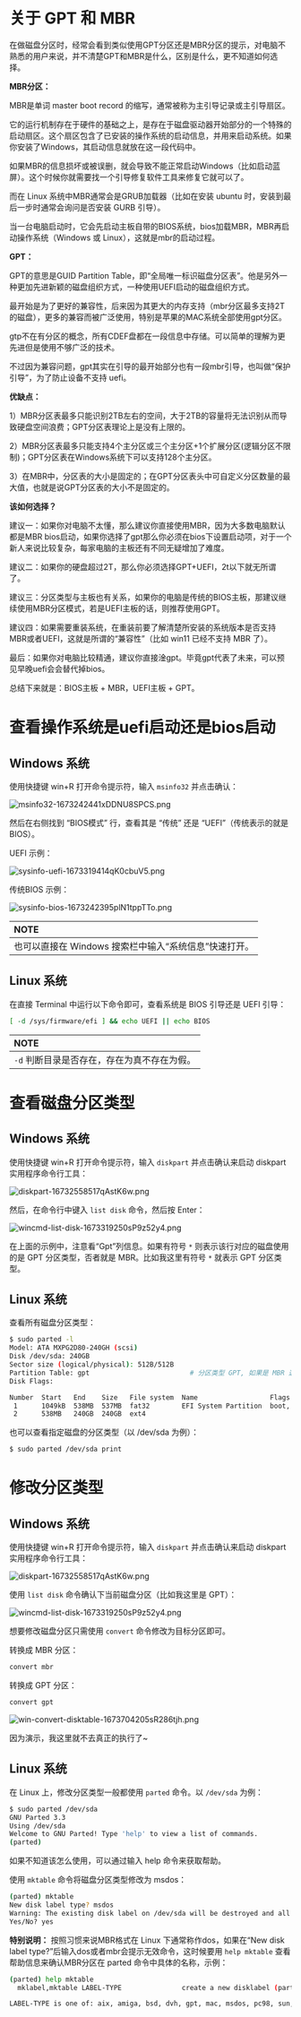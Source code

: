 # 关于 GPT 和 MBR

在做磁盘分区时，经常会看到类似使用GPT分区还是MBR分区的提示，对电脑不熟悉的用户来说，并不清楚GPT和MBR是什么，区别是什么，更不知道如何选择。

**MBR分区：**

MBR是单词 master boot record 的缩写，通常被称为主引导记录或主引导扇区。

它的运行机制存在于硬件的基础之上，是存在于磁盘驱动器开始部分的一个特殊的启动扇区。这个扇区包含了已安装的操作系统的启动信息，并用来启动系统。如果你安装了Windows，其启动信息就放在这一段代码中。

如果MBR的信息损坏或被误删，就会导致不能正常启动Windows（比如启动蓝屏）。这个时候你就需要找一个引导修复软件工具来修复它就可以了。

而在 Linux 系统中MBR通常会是GRUB加载器（比如在安装 ubuntu 时，安装到最后一步时通常会询问是否安装 GURB 引导）。

当一台电脑启动时，它会先启动主板自带的BIOS系统，bios加载MBR，MBR再启动操作系统（Windows 或 Linux），这就是mbr的启动过程。

**GPT：**

GPT的意思是GUID Partition Table，即“全局唯一标识磁盘分区表”。他是另外一种更加先进新颖的磁盘组织方式，一种使用UEFI启动的磁盘组织方式。

最开始是为了更好的兼容性，后来因为其更大的内存支持（mbr分区最多支持2T的磁盘），更多的兼容而被广泛使用，特别是苹果的MAC系统全部使用gpt分区。

gtp不在有分区的概念，所有CDEF盘都在一段信息中存储。可以简单的理解为更先进但是使用不够广泛的技术。

不过因为兼容问题，gpt其实在引导的最开始部分也有一段mbr引导，也叫做“保护引导”，为了防止设备不支持 uefi。

**优缺点：**

1）MBR分区表最多只能识别2TB左右的空间，大于2TB的容量将无法识别从而导致硬盘空间浪费；GPT分区表理论上是没有上限的。

2）MBR分区表最多只能支持4个主分区或三个主分区+1个扩展分区(逻辑分区不限制)；GPT分区表在Windows系统下可以支持128个主分区。

3）在MBR中，分区表的大小是固定的；在GPT分区表头中可自定义分区数量的最大值，也就是说GPT分区表的大小不是固定的。

**该如何选择？**

建议一：如果你对电脑不太懂，那么建议你直接使用MBR，因为大多数电脑默认都是MBR bios启动，如果你选择了gpt那么你必须在bios下设置启动项，对于一个新人来说比较复杂，每家电脑的主板还有不同无疑增加了难度。

建议二：如果你的硬盘超过2T，那么你必须选择GPT+UEFI，2t以下就无所谓了。

建议三：分区类型与主板也有关系，如果你的电脑是传统的BIOS主板，那建议继续使用MBR分区模式，若是UEFI主板的话，则推荐使用GPT。

建议四：如果需要重装系统，在重装前要了解清楚所安装的系统版本是否支持MBR或者UEFI，这就是所谓的“兼容性”（比如 win11 已经不支持 MBR 了）。

最后：如果你对电脑比较精通，建议你直接淦gpt。毕竟gpt代表了未来，可以预见早晚uefi会会替代掉bios。

总结下来就是：BIOS主板 + MBR，UEFI主板 + GPT。

# 查看操作系统是uefi启动还是bios启动

## Windows 系统

使用快捷键 win+R 打开命令提示符，输入 `msinfo32` 并点击确认：

![msinfo32-1673242441xDDNU8SPCS.png](https://ituknown.org/blog-media/GPTvsMBR/msinfo32-1673242441xDDNU8SPCS.png)

然后在右侧找到 “BIOS模式” 行，查看其是 “传统” 还是 “UEFI”（传统表示的就是 BIOS）。

UEFI 示例：

![sysinfo-uefi-1673319414qK0cbuV5.png](https://ituknown.org/blog-media/GPTvsMBR/sysinfo-uefi-1673319414qK0cbuV5.png)

传统BIOS 示例：

![sysinfo-bios-1673242395plN1tppTTo.png](https://ituknown.org/blog-media/GPTvsMBR/sysinfo-bios-1673242395plN1tppTTo.png)

| **NOTE**                                             |
|:-----------------------------------------------------|
| 也可以直接在 Windows 搜索栏中输入“系统信息”快速打开。 |

## Linux 系统

在直接 Terminal 中运行以下命令即可，查看系统是 BIOS 引导还是 UEFI 引导：

```bash
[ -d /sys/firmware/efi ] && echo UEFI || echo BIOS
```

| **NOTE**                                  |
|:------------------------------------------|
| `-d` 判断目录是否存在，存在为真不存在为假。 |

# 查看磁盘分区类型

## Windows 系统

使用快捷键 win+R 打开命令提示符，输入 `diskpart` 并点击确认来启动 diskpart 实用程序命令行工具：

![diskpart-16732558517qAstK6w.png](https://ituknown.org/blog-media/GPTvsMBR/diskpart-16732558517qAstK6w.png)

然后，在命令行中键入 `list disk` 命令，然后按 Enter：

![wincmd-list-disk-1673319250sP9z52y4.png](https://ituknown.org/blog-media/GPTvsMBR/wincmd-list-disk-1673319250sP9z52y4.png)

在上面的示例中，注意看“Gpt”列信息。如果有符号 `*` 则表示该行对应的磁盘使用的是 GPT 分区类型，否者就是 MBR。比如我这里有符号 `*` 就表示 GPT 分区类型。

## Linux 系统

查看所有磁盘分区类型：

```bash
$ sudo parted -l
Model: ATA MXPG2D80-240GH (scsi)
Disk /dev/sda: 240GB
Sector size (logical/physical): 512B/512B
Partition Table: gpt                         # 分区类型 GPT, 如果是 MBR 这里显示的就是 msdos 或 dos
Disk Flags:

Number  Start   End    Size   File system  Name                  Flags
 1      1049kB  538MB  537MB  fat32        EFI System Partition  boot, esp
 2      538MB   240GB  240GB  ext4
```

也可以查看指定磁盘的分区类型（以 /dev/sda 为例）：

```bash
$ sudo parted /dev/sda print
```

# 修改分区类型

## Windows 系统

使用快捷键 win+R 打开命令提示符，输入 `diskpart` 并点击确认来启动 diskpart 实用程序命令行工具：

![diskpart-16732558517qAstK6w.png](https://ituknown.org/blog-media/GPTvsMBR/diskpart-16732558517qAstK6w.png)

使用 `list disk` 命令确认下当前磁盘分区（比如我这里是 GPT）：

![wincmd-list-disk-1673319250sP9z52y4.png](https://ituknown.org/blog-media/GPTvsMBR/wincmd-list-disk-1673319250sP9z52y4.png)

想要修改磁盘分区只需使用 `convert` 命令修改为目标分区即可。

转换成 MBR 分区：

```bash
convert mbr
```

转换成 GPT 分区：

```bash
convert gpt
```

![win-convert-disktable-1673704205sR286tjh.png](https://ituknown.org/blog-media/GPTvsMBR/win-convert-disktable-1673704205sR286tjh.png)

因为演示，我这里就不去真正的执行了~

## Linux 系统

在 Linux 上，修改分区类型一般都使用 `parted` 命令。以 `/dev/sda` 为例：

```bash
$ sudo parted /dev/sda
GNU Parted 3.3
Using /dev/sda
Welcome to GNU Parted! Type 'help' to view a list of commands.
(parted)
```

如果不知道该怎么使用，可以通过输入 help 命令来获取帮助。

使用 `mktable` 命令将磁盘分区类型修改为 msdos：

```bash
(parted) mktable
New disk label type? msdos
Warning: The existing disk label on /dev/sda will be destroyed and all data on this disk will be lost. Do you want to continue?
Yes/No? yes
```


**特别说明：** 按照习惯来说MBR格式在 Linux 下通常称作dos，如果在“New disk label type?”后输入dos或者mbr会提示无效命令，这时候要用 `help mktable` 查看帮助信息来确认MBR分区在 parted 命令中具体的名称，示例：

```bash
(parted) help mktable
  mklabel,mktable LABEL-TYPE               create a new disklabel (partition table)

LABEL-TYPE is one of: aix, amiga, bsd, dvh, gpt, mac, msdos, pc98, sun, atari, loop
```